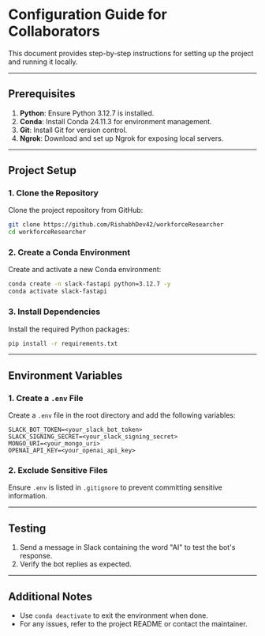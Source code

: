 # Configuration Guide for Collaborators

This document provides step-by-step instructions for setting up the project and running it locally.

---

## Prerequisites

1. **Python**: Ensure Python 3.12.7 is installed.
2. **Conda**: Install Conda 24.11.3 for environment management.
3. **Git**: Install Git for version control.
4. **Ngrok**: Download and set up Ngrok for exposing local servers.

---

## Project Setup

### 1. Clone the Repository
Clone the project repository from GitHub:
```bash
git clone https://github.com/RishabhDev42/workforceResearcher
cd workforceResearcher
```

### 2. Create a Conda Environment
Create and activate a new Conda environment:
```bash
conda create -n slack-fastapi python=3.12.7 -y
conda activate slack-fastapi
```

### 3. Install Dependencies
Install the required Python packages:
```bash
pip install -r requirements.txt
```

---

## Environment Variables

### 1. Create a `.env` File
Create a `.env` file in the root directory and add the following variables:
```dotenv
SLACK_BOT_TOKEN=<your_slack_bot_token>
SLACK_SIGNING_SECRET=<your_slack_signing_secret>
MONGO_URI=<your_mongo_uri>
OPENAI_API_KEY=<your_openai_api_key>
```

### 2. Exclude Sensitive Files
Ensure `.env` is listed in `.gitignore` to prevent committing sensitive information.

---

[//]: # ()
[//]: # (## Running the Application)

[//]: # ()
[//]: # (### 1. Start the FastAPI Server)

[//]: # (Run the application using Uvicorn:)

[//]: # (```bash)

[//]: # (uvicorn app.main:app --reload)

[//]: # (```)

[//]: # ()
[//]: # (### 2. Expose the Server with Ngrok)

[//]: # (Start Ngrok to expose the local server:)

[//]: # (```bash)

[//]: # (ngrok http 8000)

[//]: # (```)

[//]: # ()
[//]: # ([//]: # &#40;[//]: # &#40;Copy the public URL provided by Ngrok and configure it in your Slack app.&#41;&#41;)
[//]: # ([//]: # &#40;&#41;)
[//]: # ([//]: # &#40;---&#41;)
[//]: # ()
[//]: # ([//]: # &#40;&#41;)
[//]: # ([//]: # &#40;## Slack App Configuration&#41;)
[//]: # ()
[//]: # ([//]: # &#40;&#41;)
[//]: # ([//]: # &#40;1. Go to your Slack app's settings.&#41;)
[//]: # ()
[//]: # ([//]: # &#40;2. Set the **Request URL** for events to:&#41;)
[//]: # ()
[//]: # ([//]: # &#40;   ```&#41;)
[//]: # ()
[//]: # ([//]: # &#40;   <ngrok_url>/slack/events&#41;)
[//]: # ()
[//]: # ([//]: # &#40;   ```&#41;)
[//]: # ()
[//]: # ([//]: # &#40;3. Enable the necessary event subscriptions and bot permissions.&#41;)
[//]: # ()
[//]: # ([//]: # &#40;&#41;)
[//]: # ([//]: # &#40;---&#41;)

## Testing

1. Send a message in Slack containing the word "AI" to test the bot's response.
2. Verify the bot replies as expected.

---

## Additional Notes

- Use `conda deactivate` to exit the environment when done.
- For any issues, refer to the project README or contact the maintainer.